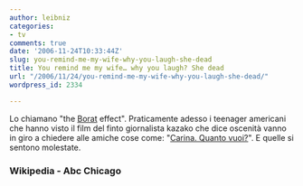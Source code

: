 ```yaml
---
author: leibniz
categories:
- tv
comments: true
date: '2006-11-24T10:33:44Z'
slug: you-remind-me-my-wife-why-you-laugh-she-dead
title: You remind me my wife… why you laugh? She dead
url: "/2006/11/24/you-remind-me-my-wife-why-you-laugh-she-dead/"
wordpress_id: 2334

---
```

Lo chiamano "the [Borat](http://en.wikipedia.org/wiki/Borat) effect". Praticamente adesso i teenager americani che hanno visto il film del finto giornalista kazako che dice oscenità vanno in giro a chiedere alle amiche cose come: "[Carina. Quanto vuoi?](http://abclocal.go.com/wls/story?section=entertainment&id=4760401)". E quelle si sentono molestate.

### Wikipedia - Abc Chicago
